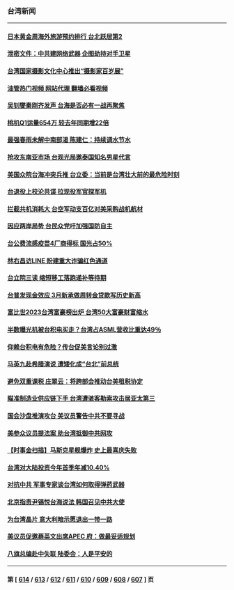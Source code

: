 ### 台湾新闻
---
#### [日本黄金周海外旅游预约排行 台北跃居第2](../../pages/ncid1349361/n13977907.md?04221645) 
#### [泄密文件：中共建网络武器 企图劫持对手卫星](../../pages/ncid1349361/n13978593.md?04221645) 
#### [台湾国家摄影文化中心推出“摄影家百岁展”](../../pages/ncid1349361/n13978468.md?04221645) 
#### [油管热门视频 网站代理 翻墙必看视频](http://138.2.39.72:81/youtube.html?epic-marker?04221645)
#### [吴钊燮秦刚齐发声 台海是否必有一战再聚焦](../../pages/ncid1349361/n13978523.md?04221645) 
#### [桃机Q1运量654万 较去年同期增22倍](../../pages/ncid1349361/n13978440.md?04221645) 
#### [最强春雨未解中南部渴 陈建仁：持续调水节水](../../pages/ncid1349361/n13978435.md?04221645) 
#### [抢攻东南亚市场 台观光局邀泰国知名男星代言](../../pages/ncid1349361/n13978444.md?04221645) 
#### [美国众院台海冲突兵推 台立委：当前是台湾壮大前的最危险时刻](../../pages/ncid1349361/n13978415.md?04221645) 
#### [台退役上校沦共谍 拉现役军官探军机](../../pages/ncid1349361/n13978394.md?04221645) 
#### [拦截共机消耗大 台空军动支百亿对美采购战机航材](../../pages/ncid1349361/n13978416.md?04221645) 
#### [因应两岸局势 台民众党吁加强国防自主](../../pages/ncid1349361/n13978418.md?04221645) 
#### [台公费流感疫苗4厂商得标 国光占50%](../../pages/ncid1349361/n13978401.md?04221645) 
#### [林右昌访LINE 盼建重大诈骗红色通道](../../pages/ncid1349361/n13978399.md?04221645) 
#### [台立院三读 缩短移工落跑递补等待期](../../pages/ncid1349361/n13978396.md?04221645) 
#### [台普发现金效应 3月新承做周转金贷款写历史新高](../../pages/ncid1349361/n13978362.md?04221645) 
#### [富比世2023台湾富豪榜出炉 台湾50大富豪财富缩水](../../pages/ncid1349361/n13978364.md?04221645) 
#### [半数曝光机被台积电买走？台湾占ASML营收比重达49％](../../pages/ncid1349361/n13978365.md?04221645) 
#### [仰赖台积电有危险？传台促美言论别过激](../../pages/ncid1349361/n13978366.md?04221645) 
#### [马英九赴希腊演说 遭矮化成“台北”前总统](../../pages/ncid1349361/n13978371.md?04221645) 
#### [避免双重课税 庄翠云：将跨部会推动台美租税协定](../../pages/ncid1349361/n13978369.md?04221645) 
#### [瞄准制造业供应链下手 台湾遭骇客勒索攻击居亚太第三](../../pages/ncid1349361/n13978338.md?04221645) 
#### [国会沙盘推演攻台 美议员警告中共不要寻战](../../pages/ncid1349361/n13977517.md?04221645) 
#### [美参众议员提法案 助台湾抵御中共网攻](../../pages/ncid1349361/n13977841.md?04221645) 
#### [【时事金扫描】马斯克星舰爆炸 史上最喜庆失败](../../pages/ncid1349361/n13977727.md?04221645) 
#### [台湾对大陆投资今年首季年减10.40%](../../pages/ncid1349361/n13977700.md?04221645) 
#### [对抗中共 军事专家谈台湾如何取得弹药武器](../../pages/ncid1349361/n13977344.md?04221645) 
#### [北京指责尹锡悦台海说法 韩国召见中共大使](../../pages/ncid1349361/n13977543.md?04221645) 
#### [为台湾晶片 意大利暗示愿退出一带一路](../../pages/ncid1349361/n13977252.md?04221645) 
#### [美议员促邀蔡英文出席APEC 府：做最妥适规划](../../pages/ncid1349361/n13977340.md?04221645) 
#### [八旗总编赴中失联 陆委会：人是平安的](../../pages/ncid1349361/n13977332.md?04221645) 

---
#### 第 [ [614](./614.md?04221645) / [613](./613.md?04221645) / [612](./612.md?04221645) / [611](./611.md?04221645) / [610](./610.md?04221645) / [609](./609.md?04221645) / [608](./608.md?04221645) / [607](./607.md?04221645) ] 页
